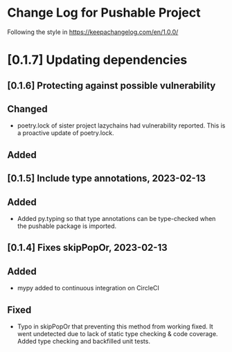 # Change Log for Pushable Project

Following the style in https://keepachangelog.com/en/1.0.0/

# [0.1.7] Updating dependencies

## [0.1.6] Protecting against possible vulnerability

## Changed

- poetry.lock of sister project lazychains had vulnerability reported. This
  is a proactive update of poetry.lock.

## Added

## [0.1.5] Include type annotations, 2023-02-13

## Added

- Added py.typing so that type annotations can be type-checked when the pushable
  package is imported.


## [0.1.4] Fixes skipPopOr, 2023-02-13

## Added

- mypy added to continuous integration on CircleCI

## Fixed

- Typo in skipPopOr that preventing this method from working fixed.
  It went undetected due to lack of static type checking &
  code coverage. Added type checking and backfilled unit tests.

